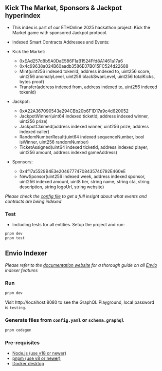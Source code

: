 ## Kick The Market, Sponsors & Jackpot hyperindex

- This index is part of our ETHOnline 2025 hackathon project: Kick the Market game with sponsored Jackpot protocol.

- Indexed Smart Contracts Addresses and Events:
 - Kick the Market:
    - 0xEAd257d8b5A0DaE586F1aB1524Ffd8A1461a17a6
    - 0x4c99638a024B60aadb3586E07B015FC524d22688
    - Mint(uint256 indexed tokenId, address indexed to, uint256 score, uint256 anomalyLevel, uint256 blackSwanLevel, uint256 totalKicks, bytes proof)
    - Transfer(address indexed from, address indexed to, uint256 indexed tokenId)    
 - Jackpot:
    - 0xA22A367090543e294CBb20b6F1D17a9c4d620052
    - JackpotWinner(uint64 indexed ticketId, address indexed winner, uint256 prize)
    - JackpotClaimed(address indexed winner, uint256 prize, address indexed caller)
    - RandomNumberResult(uint64 indexed sequenceNumber, bool isWinner, uint256 randomNumber)
    - TicketAssigned(uint64 indexed ticketId, address indexed player, uint256 amount, address indexed gameAddress)
 - Sponsors:
    - 0x4f17a5529B4E3e20467774708435740792E460eE
    - NewSponsor(uint256 indexed week, address indexed sponsor, uint256 indexed amount, uint8 tier, string name, string cta, string description, string logoUrl, string website)

*Please check the [config file](./config.yaml) to get a full insight about what events and contracts are being indexed*

### Test

- Including tests for all entities. Setup the project and run:

```bash
pnpm dev
pnpm test
```


## Envio Indexer

*Please refer to the [documentation website](https://docs.envio.dev) for a thorough guide on all [Envio](https://envio.dev) indexer features*

### Run

```bash
pnpm dev
```

Visit http://localhost:8080 to see the GraphQL Playground, local password is `testing`.

### Generate files from `config.yaml` or `schema.graphql`

```bash
pnpm codegen
```

### Pre-requisites

- [Node.js (use v18 or newer)](https://nodejs.org/en/download/current)
- [pnpm (use v8 or newer)](https://pnpm.io/installation)
- [Docker desktop](https://www.docker.com/products/docker-desktop/)

